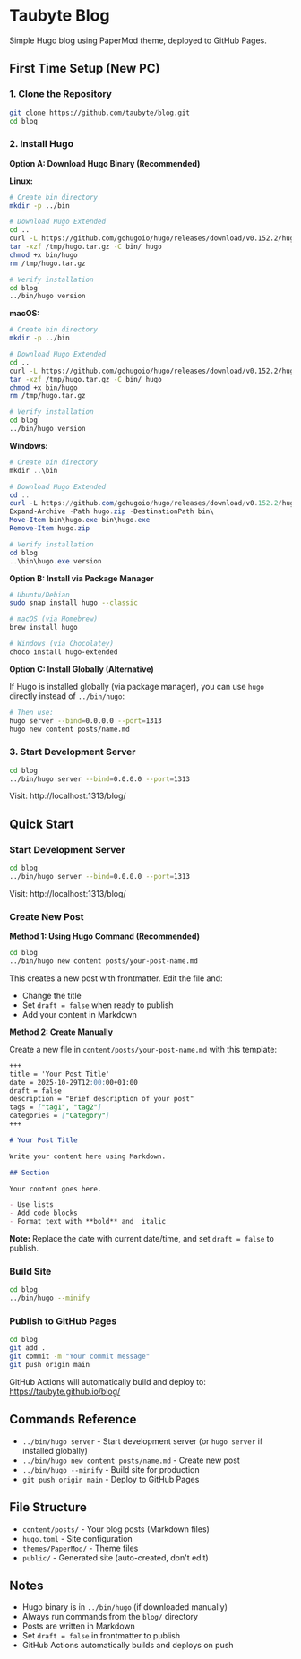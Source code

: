 # Taubyte Blog

Simple Hugo blog using PaperMod theme, deployed to GitHub Pages.

## First Time Setup (New PC)

### 1. Clone the Repository

```bash
git clone https://github.com/taubyte/blog.git
cd blog
```

### 2. Install Hugo

**Option A: Download Hugo Binary (Recommended)**

**Linux:**
```bash
# Create bin directory
mkdir -p ../bin

# Download Hugo Extended
cd ..
curl -L https://github.com/gohugoio/hugo/releases/download/v0.152.2/hugo_extended_0.152.2_linux-amd64.tar.gz -o /tmp/hugo.tar.gz
tar -xzf /tmp/hugo.tar.gz -C bin/ hugo
chmod +x bin/hugo
rm /tmp/hugo.tar.gz

# Verify installation
cd blog
../bin/hugo version
```

**macOS:**
```bash
# Create bin directory
mkdir -p ../bin

# Download Hugo Extended
cd ..
curl -L https://github.com/gohugoio/hugo/releases/download/v0.152.2/hugo_extended_0.152.2_darwin-universal.tar.gz -o /tmp/hugo.tar.gz
tar -xzf /tmp/hugo.tar.gz -C bin/ hugo
chmod +x bin/hugo
rm /tmp/hugo.tar.gz

# Verify installation
cd blog
../bin/hugo version
```

**Windows:**
```powershell
# Create bin directory
mkdir ..\bin

# Download Hugo Extended
cd ..
curl -L https://github.com/gohugoio/hugo/releases/download/v0.152.2/hugo_extended_0.152.2_windows-amd64.zip -o hugo.zip
Expand-Archive -Path hugo.zip -DestinationPath bin\
Move-Item bin\hugo.exe bin\hugo.exe
Remove-Item hugo.zip

# Verify installation
cd blog
..\bin\hugo.exe version
```

**Option B: Install via Package Manager**

```bash
# Ubuntu/Debian
sudo snap install hugo --classic

# macOS (via Homebrew)
brew install hugo

# Windows (via Chocolatey)
choco install hugo-extended
```

**Option C: Install Globally (Alternative)**

If Hugo is installed globally (via package manager), you can use `hugo` directly instead of `../bin/hugo`:
```bash
# Then use:
hugo server --bind=0.0.0.0 --port=1313
hugo new content posts/name.md
```

### 3. Start Development Server

```bash
cd blog
../bin/hugo server --bind=0.0.0.0 --port=1313
```

Visit: http://localhost:1313/blog/

## Quick Start

### Start Development Server

```bash
cd blog
../bin/hugo server --bind=0.0.0.0 --port=1313
```

Visit: http://localhost:1313/blog/

### Create New Post

**Method 1: Using Hugo Command (Recommended)**

```bash
cd blog
../bin/hugo new content posts/your-post-name.md
```

This creates a new post with frontmatter. Edit the file and:

- Change the title
- Set `draft = false` when ready to publish
- Add your content in Markdown

**Method 2: Create Manually**

Create a new file in `content/posts/your-post-name.md` with this template:

```markdown
+++
title = 'Your Post Title'
date = 2025-10-29T12:00:00+01:00
draft = false
description = "Brief description of your post"
tags = ["tag1", "tag2"]
categories = ["Category"]
+++

# Your Post Title

Write your content here using Markdown.

## Section

Your content goes here.

- Use lists
- Add code blocks
- Format text with **bold** and _italic_
```

**Note:** Replace the date with current date/time, and set `draft = false` to publish.

### Build Site

```bash
cd blog
../bin/hugo --minify
```

### Publish to GitHub Pages

```bash
cd blog
git add .
git commit -m "Your commit message"
git push origin main
```

GitHub Actions will automatically build and deploy to: https://taubyte.github.io/blog/

## Commands Reference

- `../bin/hugo server` - Start development server (or `hugo server` if installed globally)
- `../bin/hugo new content posts/name.md` - Create new post
- `../bin/hugo --minify` - Build site for production
- `git push origin main` - Deploy to GitHub Pages

## File Structure

- `content/posts/` - Your blog posts (Markdown files)
- `hugo.toml` - Site configuration
- `themes/PaperMod/` - Theme files
- `public/` - Generated site (auto-created, don't edit)

## Notes

- Hugo binary is in `../bin/hugo` (if downloaded manually)
- Always run commands from the `blog/` directory
- Posts are written in Markdown
- Set `draft = false` in frontmatter to publish
- GitHub Actions automatically builds and deploys on push
